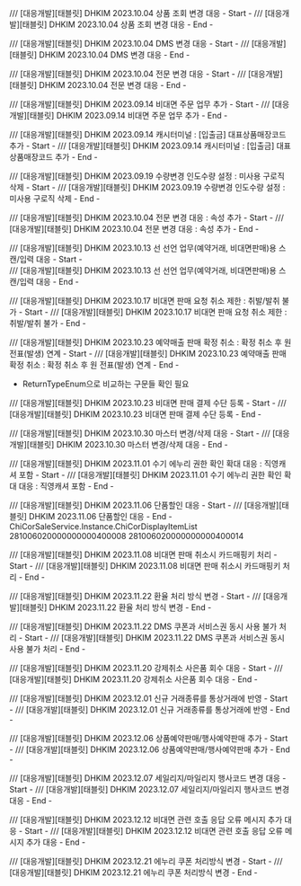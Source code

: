 /// [대응개발][태블릿] DHKIM 2023.10.04 상품 조회 변경 대응 - Start -
/// [대응개발][태블릿] DHKIM 2023.10.04 상품 조회 변경 대응 - End -

/// [대응개발][태블릿] DHKIM 2023.10.04 DMS 변경 대응 - Start -
/// [대응개발][태블릿] DHKIM 2023.10.04 DMS 변경 대응 - End -

/// [대응개발][태블릿] DHKIM 2023.10.04 전문 변경 대응 - Start -
/// [대응개발][태블릿] DHKIM 2023.10.04 전문 변경 대응 - End -

/// [대응개발][태블릿] DHKIM 2023.09.14 비대면 주문 업무 추가 - Start -
/// [대응개발][태블릿] DHKIM 2023.09.14 비대면 주문 업무 추가 - End -

/// [대응개발][태블릿] DHKIM 2023.09.14 캐시터미널 : [입출금] 대표상품매장코드 추가 - Start -
/// [대응개발][태블릿] DHKIM 2023.09.14 캐시터미널 : [입출금] 대표상품매장코드 추가 - End -

/// [대응개발][태블릿] DHKIM 2023.09.19 수량변경 인도수량 설정 : 미사용 구로직 삭제 - Start -
/// [대응개발][태블릿] DHKIM 2023.09.19 수량변경 인도수량 설정 : 미사용 구로직 삭제 - End -

/// [대응개발][태블릿] DHKIM 2023.10.04 전문 변경 대응 : 속성 추가 - Start -
/// [대응개발][태블릿] DHKIM 2023.10.04 전문 변경 대응 : 속성 추가 - End -

/// [대응개발][태블릿] DHKIM 2023.10.13 선 선언 업무(예약거래, 비대면판매)용 스캔/입력 대응 - Start -  
/// [대응개발][태블릿] DHKIM 2023.10.13 선 선언 업무(예약거래, 비대면판매)용 스캔/입력 대응 - End -

/// [대응개발][태블릿] DHKIM 2023.10.17 비대면 판매 요청 취소 제한 : 취발/발취 불가 - Start -
/// [대응개발][태블릿] DHKIM 2023.10.17 비대면 판매 요청 취소 제한 : 취발/발취 불가 - End -

/// [대응개발][태블릿] DHKIM 2023.10.23 예약매출 판매 확정 취소 : 확정 취소 후 원 전표(발생) 연계 - Start -
/// [대응개발][태블릿] DHKIM 2023.10.23 예약매출 판매 확정 취소 : 확정 취소 후 원 전표(발생) 연계 - End -
* ReturnTypeEnum으로 비교하는 구문들 확인 필요

/// [대응개발][태블릿] DHKIM 2023.10.23 비대면 판매 결제 수단 등록 - Start -
/// [대응개발][태블릿] DHKIM 2023.10.23 비대면 판매 결제 수단 등록 - End -

/// [대응개발][태블릿] DHKIM 2023.10.30 마스터 변경/삭제 대응 - Start -
/// [대응개발][태블릿] DHKIM 2023.10.30 마스터 변경/삭제 대응 - End -

/// [대응개발][태블릿] DHKIM 2023.11.01 수기 에누리 권한 확인 확대 대응 : 직영캐셔 포함 - Start -
/// [대응개발][태블릿] DHKIM 2023.11.01 수기 에누리 권한 확인 확대 대응 : 직영캐셔 포함 - End -

/// [대응개발][태블릿] DHKIM 2023.11.06 단품할인 대응 - Start -
/// [대응개발][태블릿] DHKIM 2023.11.06 단품할인 대응 - End -
ChiCorSaleService.Instance.ChiCorDisplayItemList
281006020000000000400008
281006020000000000400014

/// [대응개발][태블릿] DHKIM 2023.11.08 비대면 판매 취소시 카드매핑키 처리 - Start -
/// [대응개발][태블릿] DHKIM 2023.11.08 비대면 판매 취소시 카드매핑키 처리 - End -

/// [대응개발][태블릿] DHKIM 2023.11.22 환율 처리 방식 변경 - Start -
/// [대응개발][태블릿] DHKIM 2023.11.22 환율 처리 방식 변경 - End -

/// [대응개발][태블릿] DHKIM 2023.11.22 DMS 쿠폰과 서비스권 동시 사용 불가 처리 - Start -
/// [대응개발][태블릿] DHKIM 2023.11.22 DMS 쿠폰과 서비스권 동시 사용 불가 처리 - End -

/// [대응개발][태블릿] DHKIM 2023.11.20 강제취소 사은품 회수 대응 - Start -
/// [대응개발][태블릿] DHKIM 2023.11.20 강제취소 사은품 회수 대응 - End -

/// [대응개발][태블릿] DHKIM 2023.12.01 신규 거래종류를 통상거래에 반영 - Start -
/// [대응개발][태블릿] DHKIM 2023.12.01 신규 거래종류를 통상거래에 반영 - End -

/// [대응개발][태블릿] DHKIM 2023.12.06 상품예약판매/행사예약판매 추가 - Start -
/// [대응개발][태블릿] DHKIM 2023.12.06 상품예약판매/행사예약판매 추가 - End -

/// [대응개발][태블릿] DHKIM 2023.12.07 세일리지/마일리지 행사코드 변경 대응 - Start -
/// [대응개발][태블릿] DHKIM 2023.12.07 세일리지/마일리지 행사코드 변경 대응 - End -

/// [대응개발][태블릿] DHKIM 2023.12.12 비대면 관련 호출 응답 오류 메시지 추가 대응 - Start -
/// [대응개발][태블릿] DHKIM 2023.12.12 비대면 관련 호출 응답 오류 메시지 추가 대응 - End -

/// [대응개발][태블릿] DHKIM 2023.12.21 에누리 쿠폰 처리방식 변경 - Start -
/// [대응개발][태블릿] DHKIM 2023.12.21 에누리 쿠폰 처리방식 변경 - End -